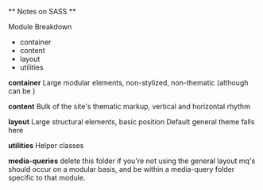 ** Notes on SASS **

Module Breakdown
- container
- content
- layout
- utilities

**container**
Large modular elements, non-stylized, non-thematic (although can be )

**content**
Bulk of the site's thematic markup, vertical and horizontal rhythm

**layout**
Large structural elements, basic position
Default general theme falls here

**utilities**
Helper classes

**media-queries**
delete this folder if you're not using the general layout
mq's should occur on a modular basis, and be within a media-query folder specific to that module. 